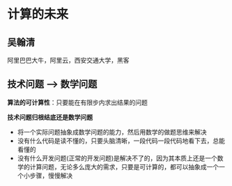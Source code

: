 # 计算的未来

## 吴翰清

阿里巴巴大牛，阿里云，西安交通大学，黑客

## 技术问题 —> 数学问题

**算法的可计算性**：只要能在有限步内求出结果的问题



**技术问题归根结底还是数学问题**

* 将一个实际问题抽象成数学问题的能力，然后用数学的做题思维来解决
* 没有什么代码是读不懂的，只要头脑清晰，一段代码一段代码地看下去，总能看懂的
* 没有什么开发问题(正常的开发问题)是解决不了的，因为其本质上还是一个数学的计算问题，无论多么庞大的需求，只要是可计算的，都可以抽象成一个一个小步骤，慢慢解决